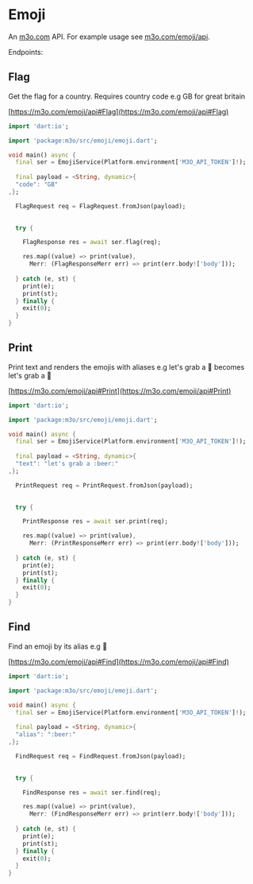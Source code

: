 # Emoji

An [m3o.com](https://m3o.com) API. For example usage see [m3o.com/emoji/api](https://m3o.com/emoji/api).

Endpoints:

## Flag

Get the flag for a country. Requires country code e.g GB for great britain


[https://m3o.com/emoji/api#Flag](https://m3o.com/emoji/api#Flag)

```dart
import 'dart:io';

import 'package:m3o/src/emoji/emoji.dart';

void main() async {
  final ser = EmojiService(Platform.environment['M3O_API_TOKEN']!);
 
  final payload = <String, dynamic>{
  "code": "GB"
,};

  FlagRequest req = FlagRequest.fromJson(payload);

  
  try {

	FlagResponse res = await ser.flag(req);

    res.map((value) => print(value),
	  Merr: (FlagResponseMerr err) => print(err.body!['body']));	
  
  } catch (e, st) {
    print(e);
	print(st);
  } finally {
    exit(0);
  }
}
```
## Print

Print text and renders the emojis with aliases e.g
let's grab a :beer: becomes let's grab a 🍺


[https://m3o.com/emoji/api#Print](https://m3o.com/emoji/api#Print)

```dart
import 'dart:io';

import 'package:m3o/src/emoji/emoji.dart';

void main() async {
  final ser = EmojiService(Platform.environment['M3O_API_TOKEN']!);
 
  final payload = <String, dynamic>{
  "text": "let's grab a :beer:"
,};

  PrintRequest req = PrintRequest.fromJson(payload);

  
  try {

	PrintResponse res = await ser.print(req);

    res.map((value) => print(value),
	  Merr: (PrintResponseMerr err) => print(err.body!['body']));	
  
  } catch (e, st) {
    print(e);
	print(st);
  } finally {
    exit(0);
  }
}
```
## Find

Find an emoji by its alias e.g :beer:


[https://m3o.com/emoji/api#Find](https://m3o.com/emoji/api#Find)

```dart
import 'dart:io';

import 'package:m3o/src/emoji/emoji.dart';

void main() async {
  final ser = EmojiService(Platform.environment['M3O_API_TOKEN']!);
 
  final payload = <String, dynamic>{
  "alias": ":beer:"
,};

  FindRequest req = FindRequest.fromJson(payload);

  
  try {

	FindResponse res = await ser.find(req);

    res.map((value) => print(value),
	  Merr: (FindResponseMerr err) => print(err.body!['body']));	
  
  } catch (e, st) {
    print(e);
	print(st);
  } finally {
    exit(0);
  }
}
```
